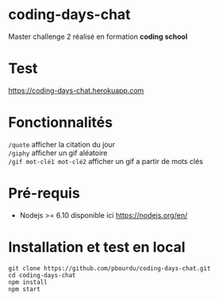 # coding-days-chat
Master challenge 2 réalisé en formation **coding school**

# Test
<https://coding-days-chat.herokuapp.com>

# Fonctionnalités
`/quote` afficher la citation du jour  
`/giphy` afficher un gif aléatoire     
`/gif mot-clé1 mot-clé2` afficher un gif a partir de mots clés   

# Pré-requis
* Nodejs >= 6.10 disponible ici <https://nodejs.org/en/>

# Installation et test en local  
`git clone https://github.com/pbourdu/coding-days-chat.git`  
`cd coding-days-chat`  
`npm install`  
`npm start`

